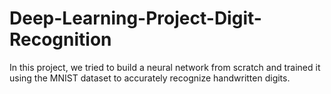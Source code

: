 # Deep-Learning-Project-Digit-Recognition
In this project, we tried to build a neural network from scratch and trained it using the MNIST dataset to accurately recognize handwritten digits.
